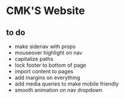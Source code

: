 # CMK'S Website

## to do
- make sidenav with props
- mouseover highlight on nav
- capitalize paths
- lock footer to bottom of page
- import content to pages
- add margins on everything
- add media queries to make mobile friendly
- smooth animation on nav dropdown

